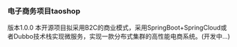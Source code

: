 ### 电子商务项目taoshop
版本1.0.0
本开源项目拟采用B2C的商业模式，采用SpringBoot+SpringCloud或者Dubbo技术栈实现微服务，实现一款分布式集群的高性能电商系统。(开发中...)
